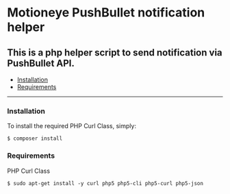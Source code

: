 # Motioneye PushBullet notification helper

This is a php helper script to send notification via PushBullet API.
---

- [Installation](#installation)
- [Requirements](#requirements)

---

### Installation

To install the required PHP Curl Class, simply:

    $ composer install

### Requirements

PHP Curl Class

    $ sudo apt-get install -y curl php5 php5-cli php5-curl php5-json

